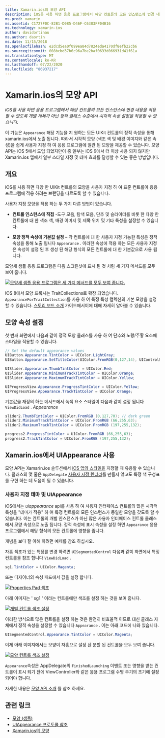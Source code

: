 ```yaml
---
title: Xamarin.ios의 모양 API
description: iOS를 사용 하면 응용 프로그램에서 해당 컨트롤의 모든 인스턴스에 변경 내용을 적용할 수 있도록 개별 개체가 아닌 정적 클래스 수준에서 시각적 속성 설정을 적용할 수 있습니다.
ms.prod: xamarin
ms.assetid: C1727F0C-82B1-D085-D46F-C6383FF04B16
ms.technology: xamarin-ios
author: davidortinau
ms.author: daortin
ms.date: 11/15/2018
ms.openlocfilehash: e2dcd5ea0f099ea84d7824eda4170df8efb22cb6
ms.sourcegitcommit: 008bcbd37b6c96a7be2baf0633d066931d41f61a
ms.translationtype: MT
ms.contentlocale: ko-KR
ms.lasthandoff: 07/22/2020
ms.locfileid: "86937217"
---
```

# <a name="appearance-api-in-xamarinios"></a>Xamarin.ios의 모양 API

_iOS를 사용 하면 응용 프로그램에서 해당 컨트롤의 모든 인스턴스에 변경 내용을 적용할 수 있도록 개별 개체가 아닌 정적 클래스 수준에서 시각적 속성 설정을 적용할 수 있습니다._

이 기능은 `Appearance` 해당 기능을 지 원하는 모든 UIKit 컨트롤의 정적 속성을 통해 xamarin.ios에서 노출 됩니다. 따라서 시각적 모양 (색조 색 및 배경 이미지와 같은 속성)을 쉽게 사용자 지정 하 여 응용 프로그램에 일관 된 모양을 제공할 수 있습니다. 모양 API는 iOS 5에서 도입 되었지만이 중 일부는 iOS 9에서 더 이상 사용 되지 않지만 Xamarin.ios 앱에서 일부 스타일 지정 및 테마 효과를 달성할 수 있는 좋은 방법입니다.

## <a name="overview"></a>개요

iOS를 사용 하면 다양 한 UIKit 컨트롤의 모양을 사용자 지정 하 여 표준 컨트롤이 응용 프로그램에 적용 하려는 브랜딩을 따르도록 할 수 있습니다.

사용자 지정 모양을 적용 하는 두 가지 다른 방법이 있습니다.

- **컨트롤 인스턴스에 직접** -도구 모음, 탐색 모음, 단추 및 슬라이더를 비롯 한 다양 한 컨트롤에 대 한 색조 색, 배경 이미지 및 제목 위치 및 기타 특성을 설정할 수 있습니다.

- **모양 정적 속성에 기본값 설정** – 각 컨트롤에 대 한 사용자 지정 가능한 특성은 정적 속성을 통해 노출 됩니다 `Appearance` . 이러한 속성에 적용 하는 모든 사용자 지정은 속성이 설정 된 후 생성 된 해당 형식의 모든 컨트롤에 대 한 기본값으로 사용 됩니다.

모양새 샘플 응용 프로그램은 다음 스크린샷에 표시 된 것 처럼 세 가지 메서드를 모두 보여 줍니다.

[![모양새 샘플 응용 프로그램은 세 가지 메서드를 모두 보여 줍니다.](introduction-to-the-appearance-api-images/appearance01-sml.png)](introduction-to-the-appearance-api-images/appearance01.png#lightbox)

IOS 8에서 모양 프록시는 TraitCollections로 확장 되었습니다.
 `AppearanceForTraitCollection`를 사용 하 여 특정 특성 컬렉션의 기본 모양을 설정할 수 있습니다. [스토리 보드 소개](~/ios/user-interface/storyboards/unified-storyboards.md) 가이드에서이에 대해 자세히 알아볼 수 있습니다.

## <a name="setting-appearance-properties"></a>모양 속성 설정

첫 번째 화면에서 다음과 같이 정적 모양 클래스를 사용 하 여 단추와 노랑/주황 요소에 스타일을 적용할 수 있습니다.

```csharp
// Set the default appearance values
UIButton.Appearance.TintColor = UIColor.LightGray;
UIButton.Appearance.SetTitleColor(UIColor.FromRGB(0,127,14), UIControlState.Normal);

UISlider.Appearance.ThumbTintColor = UIColor.Red;
UISlider.Appearance.MinimumTrackTintColor = UIColor.Orange;
UISlider.Appearance.MaximumTrackTintColor = UIColor.Yellow;

UIProgressView.Appearance.ProgressTintColor = UIColor.Yellow;
UIProgressView.Appearance.TrackTintColor = UIColor.Orange;
```

기본값을 재정의 하는 메서드에서 녹색 요소 스타일이 다음과 같이 설정 됩니다 `ViewDidLoad` . *Appearance*

```csharp
slider2.ThumbTintColor = UIColor.FromRGB (0,127,70); // dark green
slider2.MinimumTrackTintColor = UIColor.FromRGB (66,255,63);
slider2.MaximumTrackTintColor = UIColor.FromRGB (197,255,132);
```

```csharp
progress2.ProgressTintColor = UIColor.FromRGB (66,255,63);
progress2.TrackTintColor = UIColor.FromRGB (197,255,132);
```

## <a name="using-uiappearance-in-xamarinforms"></a>Xamarin.ios에서 UIAppearance 사용

모양 API는 Xamarin.ios 솔루션에서 [iOS 앱의 스타일을](~/xamarin-forms/platform/ios/formatting.md#uiappearance-api) 지정할 때 유용할 수 있습니다. 클래스의 몇 줄은 `AppDelegate` [사용자 지정 렌더러](~/xamarin-forms/app-fundamentals/custom-renderer/index.md)를 만들지 않고도 특정 색 구성표를 구현 하는 데 도움이 될 수 있습니다.

### <a name="custom-themes-and-uiappearance"></a>사용자 지정 테마 및 UIAppearance

iOS에서는 *uiappearance* api를 사용 하 여 사용자 인터페이스 컨트롤의 많은 시각적 특성을 "테마가 적용" 하 여 특정 컨트롤의 모든 인스턴스가 동일한 모양을 갖도록 할 수 있습니다. 이는 컨트롤의 개별 인스턴스가 아닌 많은 사용자 인터페이스 컨트롤 클래스에서 모양 속성으로 노출 됩니다. 정적 속성에 표시 속성을 설정 하면 `Appearance` 응용 프로그램에서 해당 형식의 모든 컨트롤에 영향을 줍니다.

개념을 보다 잘 이해 하려면 예제를 참조 하십시오.

자홍 색조가 있는 특정를 변경 하려면 `UISegmentedControl` 다음과 같이 화면에서 특정 컨트롤을 참조 합니다 `ViewDidLoad` .

```csharp
sg1.TintColor = UIColor.Magenta;
```

또는 디자이너의 속성 패드에서 값을 설정 합니다.

[![Properties Pad 색조](introduction-to-the-appearance-api-images/propertiespadtint.png)](introduction-to-the-appearance-api-images/propertiespadtint.png#lightbox)

아래 이미지는 ' sg1 ' 이라는 컨트롤에만 색조를 설정 하는 것을 보여 줍니다.

[![개별 컨트롤 색조 설정](introduction-to-the-appearance-api-images/image53.png)](introduction-to-the-appearance-api-images/image53.png#lightbox)

이러한 방식으로 많은 컨트롤을 설정 하는 것은 완전히 비효율적 이므로 대신 클래스 자체에서 정적 속성을 설정할 수 있습니다 `Appearance` . 이는 아래 코드에 나와 있습니다.

```csharp
UISegmentedControl.Appearance.TintColor = UIColor.Magenta;
```

이제 아래 이미지에서는 모양이 자홍으로 설정 된 분할 된 컨트롤을 모두 보여 줍니다.

[![모양 컨트롤 색조 설정](introduction-to-the-appearance-api-images/image54.png)](introduction-to-the-appearance-api-images/image54.png#lightbox)

`Appearance`속성은 AppDelegate의 `FinishedLaunching` 이벤트 또는 영향을 받는 컨트롤이 표시 되기 전에 ViewController와 같은 응용 프로그램 수명 주기의 초기에 설정 되어야 합니다.

자세한 내용은 [모양 API 소개](~/ios/user-interface/ios-ui/introduction-to-the-appearance-api.md) 를 참조 하세요.

## <a name="related-links"></a>관련 링크

- [모양 (샘플)](https://docs.microsoft.com/samples/xamarin/ios-samples/appearance)
- [UIAppearance 프로토콜 참조](https://developer.apple.com/library/ios/documentation/UIKit/Reference/UIAppearance_Protocol/)
- [Xamarin.ios의 모양](~/xamarin-forms/platform/ios/formatting.md#uiappearance-api)
